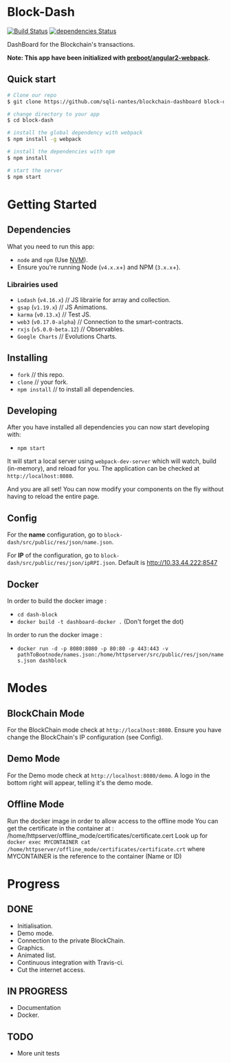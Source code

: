 # Block-Dash

[![Build Status](https://travis-ci.org/sqli-nantes/blockchain-dashboard.svg?branch=master)](https://travis-ci.org/sqli-nantes/blockchain-dashboard) [![dependencies Status](https://david-dm.org/sqli-nantes/blockchain-dashboard/status.svg)](https://david-dm.org/sqli-nantes/blockchain-dashboard)

DashBoard for the Blockchain's transactions.

**Note: This app have been initialized with [preboot/angular2-webpack](https://github.com/preboot/angular2-webpack).**

## Quick start


```bash
# Clone our repo
$ git clone https://github.com/sqli-nantes/blockchain-dashboard block-dash

# change directory to your app
$ cd block-dash

# install the global dependency with webpack
$ npm install -g webpack

# install the dependencies with npm
$ npm install

# start the server
$ npm start
```

# Getting Started

## Dependencies

What you need to run this app:
* `node` and `npm` (Use [NVM](https://github.com/creationix/nvm)).
* Ensure you're running Node (`v4.x.x`+) and NPM (`3.x.x`+).

### Librairies used

* `Lodash` (`v4.16.x`) // JS librairie for array and collection.
* `gsap` (`v1.19.x`) // JS Animations.
* `karma` (`v0.13.x`) // Test JS.
* `web3` (`v0.17.0-alpha`) // Connection to the smart-contracts.
* `rxjs` (`v5.0.0-beta.12`) // Observables.
* `Google Charts` // Evolutions Charts.

## Installing

* `fork` // this repo.
* `clone` // your fork.
* `npm install` // to install all dependencies.

## Developing

After you have installed all dependencies you can now start developing with:

* `npm start`

It will start a local server using `webpack-dev-server` which will watch, build (in-memory), and reload for you. The application can be checked at `http://localhost:8080`.

And you are all set! You can now modify your components on the fly without having to reload the entire page.

## Config

For the **name** configuration, go to `block-dash/src/public/res/json/name.json`.

For **IP** of the configuration, go to `block-dash/src/public/res/json/ipRPI.json`.
Default is http://10.33.44.222:8547

## Docker

In order to build the docker image :

* `cd dash-block`
* `docker build -t dashboard-docker .` (Don't forget the dot)

In order to run the docker image :

* `docker run -d -p 8080:8080 -p 80:80 -p 443:443 -v pathToBootnode/names.json:/home/httpserver/src/public/res/json/names.json dashblock`

# Modes

## BlockChain Mode

For the BlockChain mode check at `http://localhost:8080`. Ensure you have change the BlockChain's IP configuration (see Config).

## Demo Mode

For the Demo mode check at `http://localhost:8080/demo`. A logo in the bottom right will appear, telling it's the demo mode.

## Offline Mode

Run the docker image in order to allow access to the offline mode
You can get the certificate in the container at : /home/httpserver/offline_mode/certificates/certificate.cert
Look up for `docker exec MYCONTAINER cat /home/httpserver/offline_mode/certificates/certificate.crt` where MYCONTAINER is the reference to the container (Name or ID)

# Progress

## DONE

* Initialisation.
* Demo mode.
* Connection to the private BlockChain.
* Graphics.
* Animated list.
* Continuous integration with Travis-ci.
* Cut the internet access.

## IN PROGRESS

* Documentation
* Docker.

## TODO

* More unit tests
